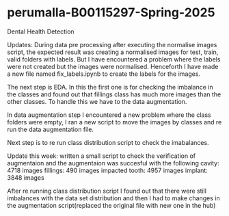 # perumalla-B00115297-Spring-2025
Dental Health Detection

Updates:
During data pre processing after executing the normalise images script, the expected result was creating a normalised images for test, train, valid folders with labels.
But I have encountered a problem where the labels were not created but the images were normalised. Henceforth I have made a new file named fix_labels.ipynb to create the labels for the images.

The next step is EDA. In this the first one is for checking the imbalance in the classes and found out that fillings class has much more images than the other classes. To handle this we have to the data augmentation.

In data augmentation step I encountered a new problem where the class folders were empty, I ran a new script to move the images by classes and re run the data augmentation file.

Next step is to re run class distribution script to check the imabalances.


Update this week: written a small script to check the verification of augmentaion and the augmentaion was succesful with the following cavity: 4718 images
 fillings: 490 images
 impacted tooth: 4957 images
 implant: 3848 images

 After re running class distribution script I found out that there were still imbalances with the data set distribution and then I had to make changes in the augmentation script(replaced the original file with new one in the hub)

